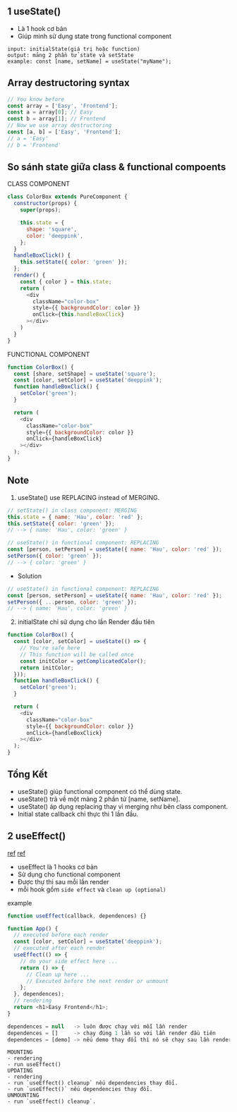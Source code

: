 ## 1 useState()
- Là 1 hook cơ bản
- Giúp mình sử dụng state trong functional component

```
input: initialState(giá trị hoặc function)
output: mảng 2 phần tử state và setState
example: const [name, setName] = useState("myName");
```

## Array destructoring syntax
```js
// You know before
const array = ['Easy', 'Frontend'];
const a = array[0]; // Easy
const b = array[1]; // Frontend
// Now we use array destructoring
const [a, b] = ['Easy', 'Frontend'];
// a = 'Easy'
// b = 'Frontend'
```

## So sánh state giữa class & functional compoents
CLASS COMPONENT

```js
class ColorBox extends PureComponent {
  constructor(props) {
    super(props);

    this.state = {
      shape: 'square',
      color: 'deeppink',
    };
  }
  handleBoxClick() {
    this.setState({ color: 'green' });
  };
  render() {
    const { color } = this.state;
    return (
      <div
        className="color-box"
        style={{ backgroundColor: color }}
        onClick={this.handleBoxClick}
      ></div>
    )
  }
}
```

FUNCTIONAL COMPONENT

```js
function ColorBox() {
  const [share, setShape] = useState('square');
  const [color, setColor] = useState('deeppink');
  function handleBoxClick() {
    setColor('green');
  }

  return (
    <div
      className="color-box"
      style={{ backgroundColor: color }}
      onClick={handleBoxClick}
    ></div>
  );
}
```

## Note
1. useState() use REPLACING instead of MERGING.

```js
// setState() in class component: MERGING
this.state = { name: 'Hau', color: 'red' };
this.setState({ color: 'green' });
// --> { name: 'Hau', color: 'green' }

// useState() in functional component: REPLACING
const [person, setPerson] = useState({ name: 'Hau', color: 'red' });
setPerson({ color: 'green' });
// --> { color: 'green' }
```

- Solution

```js
// useState() in functional component: REPLACING
const [person, setPerson] = useState({ name: 'Hau', color: 'red' });
setPerson({ ...person, color: 'green' });
// --> { name: 'Hau', color: 'green' }
```

2. initialState chỉ sử dụng cho lần Render đầu tiên

```js
function ColorBox() {
  const [color, setColor] = useState(() => {
    // You're safe here
    // This function will be called once
    const initColor = getComplicatedColor();
    return initColor;
  }));
  function handleBoxClick() {
    setColor('green');
  }

  return (
    <div
      className="color-box"
      style={{ backgroundColor: color }}
      onClick={handleBoxClick}
    ></div>
  );
}
```

## Tổng Kết
- useState() giúp functional component có thể dùng state.
- useState() trả về một mảng 2 phần tử [name, setName].
- useState() áp dụng replacing thay vì merging như bên class component.
- Initial state callback chỉ thực thi 1 lần đầu.

## 2 useEffect()
[ref](https://reactjs.org/docs/hooks-effect.html)
[ref](https://www.youtube.com/watch?v=zjUC_W7IOIc&list=PLeS7aZkL6GOsHNoyeEpeL8B1PnbKoQD9m&index=7)

- useEffect là 1 hooks cơ bản
- Sử dụng cho functional component
- Được thự thi sau mỗi lần render
- mỗi hook gồm `side effect` và `clean up (optional)`

example
```js
function useEffect(callback, dependences) {}

function App() {
  // executed before each render
  const [color, setColor] = useState('deeppink');
  // executed after each render
  useEffect(() => {
    // do your side effect here ...
    return () => {
      // Clean up here ...
      // Executed before the next render or unmount
    };
  }, dependences);
  // rendering
  return <h1>Easy Frontend</h1>;
}

dependences = null   -> luôn được chạy với mỗi lần render
dependences = []     -> chạy đúng 1 lần so với lần render đầu tiên
dependences = [demo] -> nếu demo thay đổi thì nó sẽ chạy sau lần render
```

```
MOUNTING
- rendering
- run useEffect()
UPDATING
- rendering
- run `useEffect() cleanup` nếu dependencies thay đổi.
- run `useEffect()` nếu dependencies thay đổi.
UNMOUNTING
- run `useEffect() cleanup`.
```